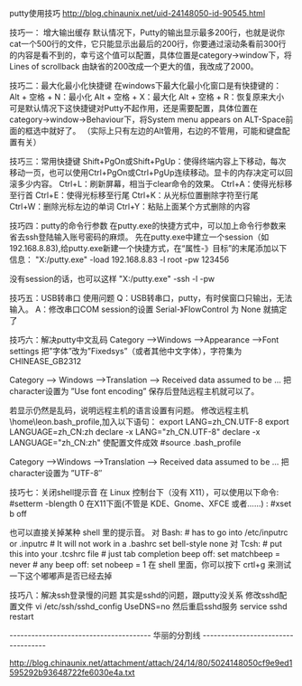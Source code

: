 putty使用技巧 http://blog.chinaunix.net/uid-24148050-id-90545.html

技巧一： 增大输出缓存
     默认情况下，Putty的输出显示最多200行，也就是说你cat一个500行的文件，它只能显示出最后的200行，你要通过滚动条看前300行的内容是看不到的，幸亏这个值可以配置，具体位置是category->window下，将Lines of scrollback 由缺省的200改成一个更大的值，我改成了2000。

技巧二：最大化最小化快捷键
    在windows下最大化最小化窗口是有快捷键的：
    Alt + 空格 + N：最小化
    Alt + 空格 + X：最大化
    Alt + 空格 + R：恢复原来大小
    可是默认情况下这快捷键对Putty不起作用，还是需要配置，具体位置在category->window->Behaviour下，将System menu appears on ALT-Space前面的框选中就好了。
（实际上只有左边的Alt管用，右边的不管用，可能和键盘配置有关）

技巧三：常用快捷键
   Shift+PgOn或Shift+PgUp：使得终端内容上下移动，每次移动一页，也可以使用Ctrl+PgOn或Ctrl+PgUp连续移动。显卡的内存决定可以回滚多少内容。
   Ctrl+L：刷新屏幕，相当于clear命令的效果。
   Ctrl+A：使得光标移至行首
   Ctrl+E：使得光标移至行尾
   Ctrl+K：从光标位置删除字符至行尾
   Ctrl+W：删除光标左边的单词
   Ctrl+Y：粘贴上面某个方式删除的内容

技巧四：putty的命令行参数
   在putty.exe的快捷方式中，可以加上命令行参数来省去ssh登陆输入账号密码的麻烦。
   先在putty.exe中建立一个session（如192.168.8.83),给putty.exe新建一个快捷方式，在“属性-》目标”的末尾添加以下信息：
   "X:/putty.exe" -load 192.168.8.83 -l root -pw 123456

没有session的话，也可以这样
   "X:/putty.exe" -ssh -l <login> -pw <passwd> <ServerIP>

技巧五：USB转串口 使用问题
   Q：USB转串口，putty，有时侯窗口只输出，无法输入。
   A：修改串口COM session的设置 Serial-》FlowControl 为 None 就搞定了

技巧六：解决putty中文乱码
Category -->Windows
   -->Appearance
   -->Font settings
把”字体”改为”Fixedsys”（或者其他中文字体），字符集为CHINEASE_GB2312

Category --> Windows
   -->Translation
   --> Received data assumed to be …
把character设置为 ”Use font encoding”
保存后登陆远程主机就可以了。

若显示仍然是乱码，说明远程主机的语言设置有问题。
修改远程主机 \home\leon\.bash_profile,加入以下语句：
    export LANG=zh_CN.UTF-8
    export LANGUAGE=zh_CN:zh
    declare -x LANG="zh_CN.UTF-8"
    declare -x LANGUAGE="zh_CN:zh"
使配置文件成效
    #source .bash_profile

Category -->Windows
         -->Translation
         --> Received data assumed to be …
把character设置为 ”UTF-8″

技巧七：关闭shell提示音
在 Linux 控制台下（没有 X11），可以使用以下命令:
    #setterm -blength 0
在X11下面(不管是 KDE、Gnome、XFCE 或者……) :
    #xset b off

也可以直接关掉某种 shell 里的提示音。
对 Bash:
    # has to go into /etc/inputrc or .inputrc
    # It will not work in a .bashrc
    set bell-style none
对 Tcsh:
    # put this into your .tcshrc file
    # just tab completion beep off:
    set matchbeep = never
    # any beep off:
    set nobeep = 1
在 shell 里面，你可以按下 crtl+g 来测试一下这个嘟嘟声是否已经去掉


技巧八：解决ssh登录慢的问题
其实是sshd的问题，跟putty没关系
修改sshd配置文件 vi /etc/ssh/sshd_config
UseDNS=no
然后重启sshd服务
service sshd restart

--------------------------------------- 华丽的分割线 -----------------------------------

http://blog.chinaunix.net/attachment/attach/24/14/80/5024148050cf9e9ed1595292b93648722fe6030e4a.txt
